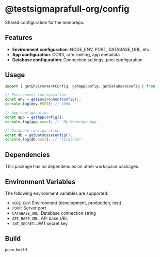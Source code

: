 <!-- DUMMY COMMENT: This is a copied package for testing purposes -->

# @testsigmaprafull-org/config

Shared configuration for the monorepo.

## Features

- **Environment configuration**: NODE_ENV, PORT, DATABASE_URL, etc.
- **App configuration**: CORS, rate limiting, app metadata
- **Database configuration**: Connection settings, pool configuration

## Usage

```typescript
import { getEnvironmentConfig, getAppConfig, getDatabaseConfig } from '@testsigmaprafull-org/config';

// Environment configuration
const env = getEnvironmentConfig();
console.log(env.PORT); // 3000

// App configuration
const app = getAppConfig();
console.log(app.name); // 'My Monorepo App'

// Database configuration
const db = getDatabaseConfig();
console.log(db.host); // 'localhost'
```

## Dependencies

This package has no dependencies on other workspace packages.

## Environment Variables

The following environment variables are supported:

- `NODE_ENV`: Environment (development, production, test)
- `PORT`: Server port
- `DATABASE_URL`: Database connection string
- `API_BASE_URL`: API base URL
- `JWT_SECRET`: JWT secret key

## Build

```bash
pnpm build
``` 